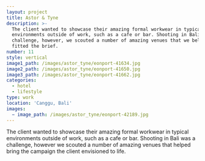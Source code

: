 ```yaml
---
layout: project
title: Astor & Tyne
description: >-
  The client wanted to showcase their amazing formal workwear in typical
  environments outside of work, such as a cafe or bar. Shooting in Bali was a
  challenge, however, we scouted a number of amazing venues that we believed
  fitted the brief.
number: 11
style: vertical
image1_path: /images/astor_tyne/eonport-41634.jpg
image2_path: /images/astor_tyne/eonport-41650.jpg
image3_path: /images/astor_tyne/eonport-41662.jpg
categories:
  - hotel
  - lifestyle
type: work
location: 'Canggu, Bali'
images:
  − image_path: /images/astor_tyne/eonport-42189.jpg
---
```


The client wanted to showcase their amazing formal workwear in typical environments outside of work, such as a cafe or bar. Shooting in Bali was a challenge, however we scouted a number of amazing venues that helped bring the campaign the client envisioned to life.
